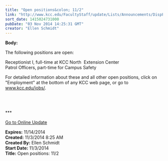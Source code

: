 ```yaml
---
title: "Open positions&colon; 11/2"
link: "http://www.kcc.edu/FacultyStaff/update/Lists/Announcements/DispForm.aspx?ID=1703"
sort_date: 1415024731000
pubDate: "03 Nov 2014 14:25:31 GMT"
creator: "Ellen Schmidt"
---
```


<div><b>Body:</b> <div class="ExternalClass40101B137E9647C4804B76FF76015174"><p>​The following positions are open: </p>
<p>Receptionist I, full-time at KCC North  Extension Center<br />Patrol Officers, part-time for Campus Safety</p>
<p>For detailed information about these and all other open positions, click on &quot;Employment&quot; at the bottom of any KCC web page, or go to <a href="/jobs/">www.kcc.edu/jobs/</a>.<br />​</p>
<p> </p>
<p>***</p>
<p><a href="/update">Go to Online Update</a><br /></p></div></div>
<div><b>Expires:</b> 11/14/2014</div>
<div><b>Created:</b> 11/3/2014 8:25 AM</div>
<div><b>Created By:</b> Ellen Schmidt</div>
<div><b>Start Date:</b> 11/3/2014</div>
<div><b>Title:</b> Open positions: 11/2</div>
